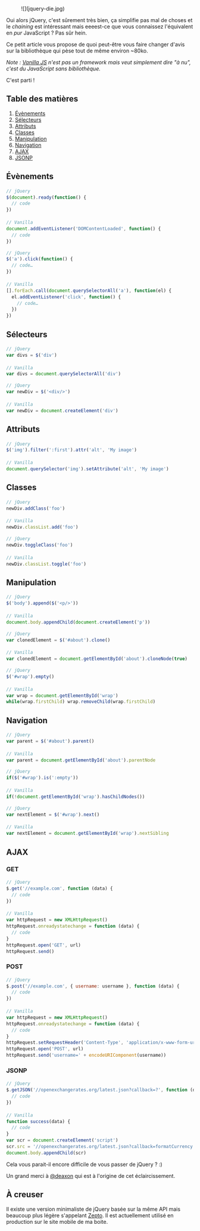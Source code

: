 <figure class="putainde-Media putainde-Media--left">![](jquery-die.jpg)</figure>

Oui alors jQuery, c'est sûrement très bien, ça simplifie pas mal de choses et le _chaining_ est intéressant mais eeeest-ce que vous connaissez l'équivalent en _pur_ JavaScript ? Pas sûr hein.

Ce petit article vous propose de quoi peut-être vous faire changer d'avis sur la bibliothèque qui pèse tout de même environ ~80ko.

_Note : [Vanilla JS](http://vanilla-js.com/) n'est pas un framework mais veut simplement dire "à nu", c'est du JavaScript sans bibliothèque._

C'est parti !

## Table des matières

1. [Évènements](/posts/js/de-jquery-a-vanillajs/#-v-nements)
2. [Sélecteurs](/posts/js/de-jquery-a-vanillajs/#s-lecteurs)
3. [Attributs](/posts/js/de-jquery-a-vanillajs/#attributs)
4. [Classes](/posts/js/de-jquery-a-vanillajs/#classes)
5. [Manipulation](/posts/js/de-jquery-a-vanillajs/#manipulation)
6. [Navigation](/posts/js/de-jquery-a-vanillajs/#navigation)
7. [AJAX](/posts/js/de-jquery-a-vanillajs/#ajax)
8. [JSONP](/posts/js/de-jquery-a-vanillajs/#jsonp)

## Évènements

```javascript
// jQuery
$(document).ready(function() {
  // code
})

// Vanilla
document.addEventListener('DOMContentLoaded', function() {
  // code
})
```

```javascript
// jQuery
$('a').click(function() {
  // code…
})

// Vanilla
[].forEach.call(document.querySelectorAll('a'), function(el) {
  el.addEventListener('click', function() {
    // code…
  })
})
```

## Sélecteurs

```javascript
// jQuery
var divs = $('div')

// Vanilla
var divs = document.querySelectorAll('div')
```

```javascript
// jQuery
var newDiv = $('<div/>')

// Vanilla
var newDiv = document.createElement('div')
```

## Attributs

```javascript
// jQuery
$('img').filter(':first').attr('alt', 'My image')

// Vanilla
document.querySelector('img').setAttribute('alt', 'My image')
```

## Classes

```javascript
// jQuery
newDiv.addClass('foo')

// Vanilla
newDiv.classList.add('foo')
```

```javascript
// jQuery
newDiv.toggleClass('foo')

// Vanilla
newDiv.classList.toggle('foo')
```

## Manipulation

```javascript
// jQuery
$('body').append($('<p/>'))

// Vanilla
document.body.appendChild(document.createElement('p'))
```

```javascript
// jQuery
var clonedElement = $('#about').clone()

// Vanilla
var clonedElement = document.getElementById('about').cloneNode(true)
```

```javascript
// jQuery
$('#wrap').empty()

// Vanilla
var wrap = document.getElementById('wrap')
while(wrap.firstChild) wrap.removeChild(wrap.firstChild)
```

## Navigation

```javascript
// jQuery
var parent = $('#about').parent()

// Vanilla
var parent = document.getElementById('about').parentNode
```

```javascript
// jQuery
if($('#wrap').is(':empty'))

// Vanilla
if(!document.getElementById('wrap').hasChildNodes())
```

```javascript
// jQuery
var nextElement = $('#wrap').next()

// Vanilla
var nextElement = document.getElementById('wrap').nextSibling
```

## AJAX

### GET
```javascript
// jQuery
$.get('//example.com', function (data) {
  // code
})

// Vanilla
var httpRequest = new XMLHttpRequest()
httpRequest.onreadystatechange = function (data) {
  // code
}
httpRequest.open('GET', url)
httpRequest.send()
```

### POST
```javascript
// jQuery
$.post('//example.com', { username: username }, function (data) {
  // code
})

// Vanilla
var httpRequest = new XMLHttpRequest()
httpRequest.onreadystatechange = function (data) {
  // code
}
httpRequest.setRequestHeader('Content-Type', 'application/x-www-form-urlencoded')
httpRequest.open('POST', url)
httpRequest.send('username=' + encodeURIComponent(username))
```

### JSONP
```javascript
// jQuery
$.getJSON('//openexchangerates.org/latest.json?callback=?', function (data) {
  // code
})

// Vanilla
function success(data) {
  // code
}
var scr = document.createElement('script')
scr.src = '//openexchangerates.org/latest.json?callback=formatCurrency'
document.body.appendChild(scr)
```

Cela vous parait-il encore difficile de vous passer de jQuery ? :)

Un grand merci à [@deaxon](http://playground.deaxon.com/js/vanilla-js/) qui est à l'origine de cet éclaircissement.

## À creuser

Il existe une version minimaliste de jQuery basée sur la même API mais beaucoup plus légère s'appelant [Zepto](http://zeptojs.com/). Il est actuellement utilisé en production sur le site mobile de ma boite.
